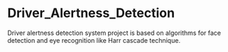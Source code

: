 # Driver_Alertness_Detection
Driver alertness detection system project is based on algorithms for face detection and eye recognition like Harr cascade technique.
